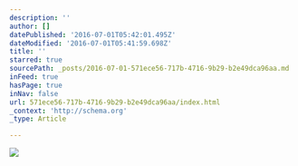 ```yaml
---
description: ''
author: []
datePublished: '2016-07-01T05:42:01.495Z'
dateModified: '2016-07-01T05:41:59.698Z'
title: ''
starred: true
sourcePath: _posts/2016-07-01-571ece56-717b-4716-9b29-b2e49dca96aa.md
inFeed: true
hasPage: true
inNav: false
url: 571ece56-717b-4716-9b29-b2e49dca96aa/index.html
_context: 'http://schema.org'
_type: Article

---
```

![](https://the-grid-user-content.s3-us-west-2.amazonaws.com/820b0a5e-5694-425c-a6d2-5182d74d8286.jpg)